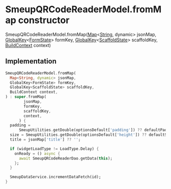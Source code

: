 


# SmeupQRCodeReaderModel.fromMap constructor







SmeupQRCodeReaderModel.fromMap([Map](https://api.flutter.dev/flutter/dart-core/Map-class.html)&lt;[String](https://api.flutter.dev/flutter/dart-core/String-class.html), dynamic> jsonMap, [GlobalKey](https://api.flutter.dev/flutter/widgets/GlobalKey-class.html)&lt;[FormState](https://api.flutter.dev/flutter/widgets/FormState-class.html)> formKey, [GlobalKey](https://api.flutter.dev/flutter/widgets/GlobalKey-class.html)&lt;[ScaffoldState](https://api.flutter.dev/flutter/material/ScaffoldState-class.html)> scaffoldKey, [BuildContext](https://api.flutter.dev/flutter/widgets/BuildContext-class.html) context)





## Implementation

```dart
SmeupQRCodeReaderModel.fromMap(
  Map<String, dynamic> jsonMap,
  GlobalKey<FormState> formKey,
  GlobalKey<ScaffoldState> scaffoldKey,
  BuildContext context,
) : super.fromMap(
        jsonMap,
        formKey,
        scaffoldKey,
        context,
      ) {
  padding =
      SmeupUtilities.getDouble(optionsDefault['padding']) ?? defaultPadding;
  size = SmeupUtilities.getDouble(optionsDefault['height']) ?? defaultSize;
  title = jsonMap['title'] ?? '';

  if (widgetLoadType != LoadType.Delay) {
    onReady = () async {
      await SmeupQRCodeReaderDao.getData(this);
    };
  }

  SmeupDataService.incrementDataFetch(id);
}
```







